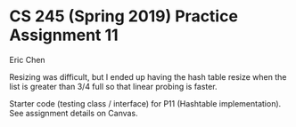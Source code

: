 # CS 245 (Spring 2019) Practice Assignment 11

Eric Chen

Resizing was difficult, but I ended up having the hash table resize when the list is greater than 3/4 full so that linear probing is faster.

Starter code (testing class / interface) for P11 (Hashtable implementation). See assignment details on Canvas.
